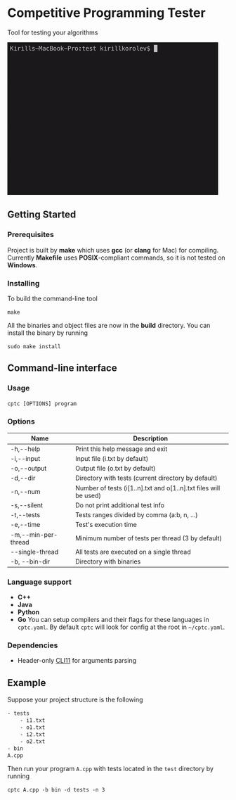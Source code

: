 # Competitive Programming Tester
Tool for testing your algorithms

![Alt Text](preview.gif)

## Getting Started

### Prerequisites

Project is built by **make** which uses **gcc** (or **clang** for Mac) for compiling. Currently **Makefile** uses **POSIX**-compliant commands, so it is not tested on **Windows**.
### Installing

To build the command-line tool
```
make
```
All the binaries and object files are now in the **build** directory. You can install the binary by running
```
sudo make install
```

## Command-line interface

### Usage
```
cptc [OPTIONS] program
```

### Options

| Name        | Description                                                                    |
| ----------- | ------------------------------------------------------------------------------ |
| -h,--help   | Print this help message and exit                                               |
| -i,--input  | Input file (i.txt by default)                                                  |
| -o,--output | Output file (o.txt by default)                                                 |
| -d,--dir    | Directory with tests (current directory by default)                            |
| -n,--num    | Number of tests (i[1..n].txt and o[1..n].txt files will be used)               |
| -s,--silent | Do not print additional test info                                              |
| -t,--tests  | Tests ranges divided by comma (a:b, n, ...)                                    |
| -e,--time   | Test's execution time                                                          |
| -m,--min-per-thread | Minimum number of tests per thread (3 by default)                      |
| --single-thread | All tests are executed on a single thread                                  |
| -b, --bin-dir | Directory with binaries                                                      |
### Language support
- **C++** 
- **Java** 
- **Python** 
- **Go** 
You can setup compilers and their flags for these languages in `cptc.yaml`. By default `cptc` will look for config at the root in `~/cptc.yaml`.
### Dependencies

- Header-only [CLI11](https://github.com/CLIUtils/CLI11) for arguments parsing

## Example
Suppose your project structure is the following
```
- tests
    - i1.txt
    - o1.txt
    - i2.txt
    - o2.txt
- bin
A.cpp
```

Then run your program `A.cpp` with tests located in the `test` directory by running
```
cptc A.cpp -b bin -d tests -n 3
```




​              